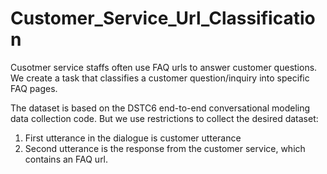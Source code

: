 # Customer_Service_Url_Classification

Cusotmer service staffs often use FAQ urls to answer customer questions. We create a task that classifies a customer question/inquiry 
into specific FAQ pages.

The dataset is based on the DSTC6 end-to-end conversational modeling data collection code. But we use restrictions to collect the desired dataset:

1. First utterance in the dialogue is customer utterance
2. Second utterance is the response from the customer service, which contains an FAQ url.
